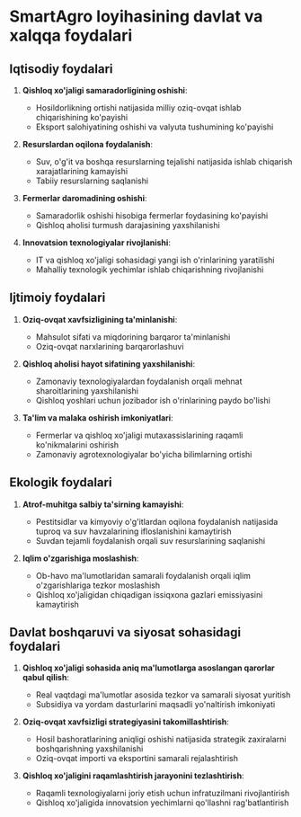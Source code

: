 # SmartAgro loyihasining davlat va xalqqa foydalari

## Iqtisodiy foydalari

1. **Qishloq xo'jaligi samaradorligining oshishi**:
    - Hosildorlikning ortishi natijasida milliy oziq-ovqat ishlab chiqarishining ko'payishi
    - Eksport salohiyatining oshishi va valyuta tushumining ko'payishi

2. **Resurslardan oqilona foydalanish**:
    - Suv, o'g'it va boshqa resurslarning tejalishi natijasida ishlab chiqarish xarajatlarining kamayishi
    - Tabiiy resurslarning saqlanishi

3. **Fermerlar daromadining oshishi**:
    - Samaradorlik oshishi hisobiga fermerlar foydasining ko'payishi
    - Qishloq aholisi turmush darajasining yaxshilanishi

4. **Innovatsion texnologiyalar rivojlanishi**:
    - IT va qishloq xo'jaligi sohasidagi yangi ish o'rinlarining yaratilishi
    - Mahalliy texnologik yechimlar ishlab chiqarishning rivojlanishi

## Ijtimoiy foydalari

1. **Oziq-ovqat xavfsizligining ta'minlanishi**:
    - Mahsulot sifati va miqdorining barqaror ta'minlanishi
    - Oziq-ovqat narxlarining barqarorlashuvi

2. **Qishloq aholisi hayot sifatining yaxshilanishi**:
    - Zamonaviy texnologiyalardan foydalanish orqali mehnat sharoitlarining yaxshilanishi
    - Qishloq yoshlari uchun jozibador ish o'rinlarining paydo bo'lishi

3. **Ta'lim va malaka oshirish imkoniyatlari**:
    - Fermerlar va qishloq xo'jaligi mutaxassislarining raqamli ko'nikmalarini oshirish
    - Zamonaviy agrotexnologiyalar bo'yicha bilimlarning ortishi

## Ekologik foydalari

1. **Atrof-muhitga salbiy ta'sirning kamayishi**:
    - Pestitsidlar va kimyoviy o'g'itlardan oqilona foydalanish natijasida tuproq va suv havzalarining ifloslanishini kamaytirish
    - Suvdan tejamli foydalanish orqali suv resurslarining saqlanishi

2. **Iqlim o'zgarishiga moslashish**:
    - Ob-havo ma'lumotlaridan samarali foydalanish orqali iqlim o'zgarishlariga tezkor moslashish
    - Qishloq xo'jaligidan chiqadigan issiqxona gazlari emissiyasini kamaytirish

## Davlat boshqaruvi va siyosat sohasidagi foydalari

1. **Qishloq xo'jaligi sohasida aniq ma'lumotlarga asoslangan qarorlar qabul qilish**:
    - Real vaqtdagi ma'lumotlar asosida tezkor va samarali siyosat yuritish
    - Subsidiya va yordam dasturlarini maqsadli yo'naltirish imkoniyati

2. **Oziq-ovqat xavfsizligi strategiyasini takomillashtirish**:
    - Hosil bashoratlarining aniqligi oshishi natijasida strategik zaxiralarni boshqarishning yaxshilanishi
    - Oziq-ovqat importi va eksportini samarali rejalashtirish

3. **Qishloq xo'jaligini raqamlashtirish jarayonini tezlashtirish**:
    - Raqamli texnologiyalarni joriy etish uchun infratuzilmani rivojlantirish
    - Qishloq xo'jaligida innovatsion yechimlarni qo'llashni rag'batlantirish
